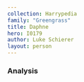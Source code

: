```yaml
---
collection: Harrypedia
family: "Greengrass"
title: Daphne
hero: I0179
author: Luke Schierer
layout: person
---
```



### Analysis

